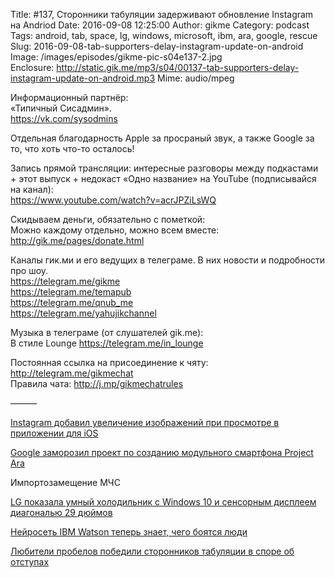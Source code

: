 Title: #137, Сторонники табуляции задерживают обновление Instagram на Andriod
Date: 2016-09-08 12:25:00
Author: gikme
Category: podcast
Tags: android, tab, space, lg, windows, microsoft, ibm, ara, google, rescue
Slug: 2016-09-08-tab-supporters-delay-instagram-update-on-android
Image: /images/episodes/gikme-pic-s04e137-2.jpg  
Enclosure: http://static.gik.me/mp3/s04/00137-tab-supporters-delay-instagram-update-on-android.mp3
Mime: audio/mpeg


Информационный партнёр:  
«Типичный Сисадмин».  
<https://vk.com/sysodmins>

Отдельная благодарность Apple за просраный звук, а также Google за то, что хоть что-то осталось!

Запись прямой трансляции: интересные разговоры между подкастами + этот выпуск + недокаст «Одно название» на YouTube (подписывайся на канал):  
<https://www.youtube.com/watch?v=acrJPZiLsWQ>

Скидываем деньги, обязательно с пометкой:  
Можно каждому отдельно, можно всем вместе:  
<http://gik.me/pages/donate.html>

Каналы гик.ми и его ведущих в телеграме. В них новости и подробности про шоу.  
<https://telegram.me/gikme>  
<https://telegram.me/temapub>  
<https://telegram.me/qnub_me>  
<https://telegram.me/yahujikchannel>

Музыка в телеграме (от слушателей gik.me):  
В стиле Lounge <https://telegram.me/in_lounge>

Постоянная ссылка на присоединение к чяту: <http://telegram.me/gikmechat>  
Правила чата: <http://j.mp/gikmechatrules>

———

[Instagram добавил увеличение изображений при просмотре в приложении для iOS](https://vc.ru/n/insta-zoom)

[Google заморозил проект по созданию модульного смартфона Project Ara](https://tjournal.ru/33716-google-zamorozil-proekt-po-sozdaniu-modulnogo-smartfona-project-ara)

Импортозамещение МЧС

[LG показала умный холодильник с Windows 10 и сенсорным дисплеем диагональю 29 дюймов](https://tjournal.ru/33767-lg-pokazala-umnii-holodilnik-s-windows-10-i-sensornim-displeem-diagonalu-29-duimov)

[Нейросеть IBM Watson теперь знает, чего боятся люди](https://geektimes.ru/post/279992/)

[Любители пробелов победили сторонников табуляции в споре об отступах](https://nplus1.ru/news/2016/09/01/dark-ages)
